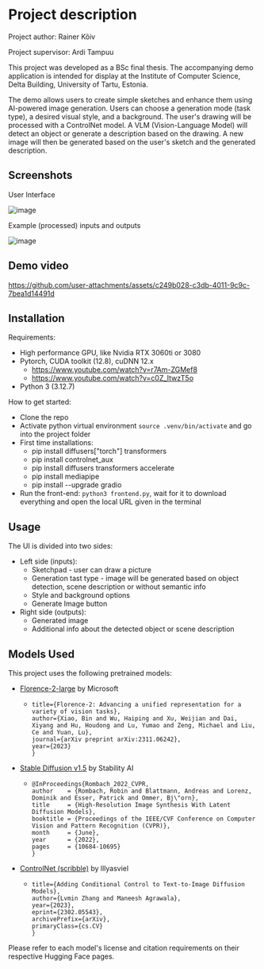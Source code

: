 # Project description
Project author: Rainer Kõiv

Project supervisor: Ardi Tampuu

This project was developed as a BSc final thesis. The accompanying demo application is intended for display at the Institute of Computer Science, Delta Building, University of Tartu, Estonia.

The demo allows users to create simple sketches and enhance them using AI-powered image generation. Users can choose a generation mode (task type), a desired visual style, and a background. 
The user's drawing will be processed with a ControlNet model. A VLM (Vision-Language Model) will detect an object or generate a description based on the drawing. A new image will then be generated based on the user's sketch and the generated description.


## Screenshots
User Interface

![image](https://github.com/user-attachments/assets/4144c35d-0062-40a0-bdb1-63ea02d288dd)


Example (processed) inputs and outputs

![image](https://github.com/user-attachments/assets/bb863385-c2b0-4026-981a-dc19a27677bc)

## Demo video
https://github.com/user-attachments/assets/c249b028-c3db-4011-9c9c-7bea1d14491d



## Installation
Requirements:
- High performance GPU, like Nvidia RTX 3060ti or 3080
- Pytorch, CUDA toolkit (12.8), cuDNN 12.x
   - https://www.youtube.com/watch?v=r7Am-ZGMef8
   - https://www.youtube.com/watch?v=c0Z_ItwzT5o
- Python 3 (3.12.7)

How to get started:
- Clone the repo
- Activate python virtual environment ``source .venv/bin/activate`` and go into the project folder
- First time installations:
    - pip install diffusers["torch"] transformers
    - pip install controlnet_aux
    - pip install diffusers transformers accelerate
    - pip install mediapipe
    - pip install --upgrade gradio
- Run the front-end: ``python3 frontend.py``, wait for it to download everything and open the local URL given in the terminal

## Usage
The UI is divided into two sides:
  - Left side (inputs):
    - Sketchpad - user can draw a picture
    - Generation tast type - image will be generated based on object detection, scene description or without semantic info
    - Style and background options
    - Generate Image button
  - Right side (outputs):
    - Generated image
    - Additional info about the detected object or scene description

## Models Used

This project uses the following pretrained models:

- [Florence-2-large](https://huggingface.co/microsoft/Florence-2-large) by Microsoft
  -   ```@article{xiao2023florence,
      title={Florence-2: Advancing a unified representation for a variety of vision tasks},
      author={Xiao, Bin and Wu, Haiping and Xu, Weijian and Dai, Xiyang and Hu, Houdong and Lu, Yumao and Zeng, Michael and Liu, Ce and Yuan, Lu},
      journal={arXiv preprint arXiv:2311.06242},
      year={2023}
      }
- [Stable Diffusion v1.5](https://huggingface.co/stable-diffusion-v1-5/stable-diffusion-v1-5) by Stability AI
  -     @InProceedings{Rombach_2022_CVPR,
        author    = {Rombach, Robin and Blattmann, Andreas and Lorenz, Dominik and Esser, Patrick and Ommer, Bj\"orn},
        title     = {High-Resolution Image Synthesis With Latent Diffusion Models},
        booktitle = {Proceedings of the IEEE/CVF Conference on Computer Vision and Pattern Recognition (CVPR)},
        month     = {June},
        year      = {2022},
        pages     = {10684-10695}
        }


- [ControlNet (scribble)](https://huggingface.co/lllyasviel/sd-controlnet-scribble) by lllyasviel
  - ```@misc{zhang2023adding,
    title={Adding Conditional Control to Text-to-Image Diffusion Models},
    author={Lvmin Zhang and Maneesh Agrawala},
    year={2023},
    eprint={2302.05543},
    archivePrefix={arXiv},
    primaryClass={cs.CV}
    }
Please refer to each model's license and citation requirements on their respective Hugging Face pages.
